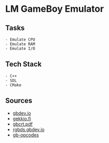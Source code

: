# LM GameBoy Emulator

## Tasks
    - Emulate CPU
    - Emulate RAM
    - Emulate I/O

## Tech Stack
    - C++
    - SDL
    - CMake

## Sources
- [gbdev.io](https://gbdev.io/pandocs/)
- [gekkio.fi](https://gekkio.fi/)
- [gbcrt.pdf](https://gekkio.fi/files/gb-docs/gbctr.pdf)
- [rgbds.gbdev.io](https://rgbds.gbdev.io/docs/v0.9.0/gbz80.7)
- [gb-opcodes](https://meganesu.github.io/generate-gb-opcodes/)
